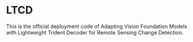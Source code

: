 # LTCD
This is the official deployment code of Adapting Vision Foundation Models with Lightweight Trident Decoder for Remote Sensing Change Detection.
